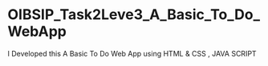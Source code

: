 # OIBSIP_Task2Leve3_A_Basic_To_Do_WebApp
I Developed this A Basic To Do Web App using HTML &amp; CSS , JAVA SCRIPT
